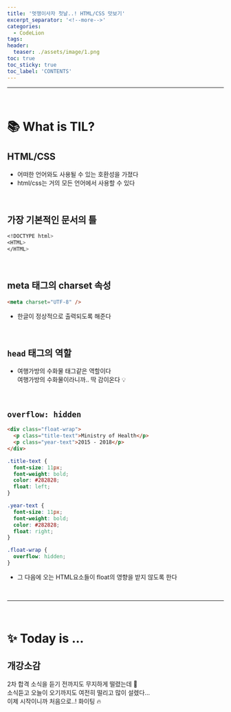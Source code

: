 ```yaml
---
title: '멋쟁이사자 첫날..! HTML/CSS 맛보기'
excerpt_separator: '<!--more-->'
categories:
  - CodeLion
tags:
header:
  teaser: ./assets/image/1.png
toc: true
toc_sticky: true
toc_label: 'CONTENTS'
---
```


---

<br />

# 📚 What is TIL?

## HTML/CSS

- 어떠한 언어와도 사용될 수 있는 호환성을 가졌다
- html/css는 거의 모든 언어에서 사용할 수 있다

<br>

## 가장 기본적인 문서의 틀

```css
<!DOCTYPE html>
<HTML>
</HTML>
```

<br>

## meta 태그의 charset 속성

```html
<meta charset="UTF-8" />
```

- 한글이 정상적으로 출력되도록 해준다

<br>

## `head` 태그의 역할

- 여행가방의 수화물 태그같은 역할이다  
  <span class="explain">여행가방의 수화물이라니까.. 딱 감이온다 💡</span>

<br>

## `overflow: hidden`

```html
<div class="float-wrap">
  <p class="title-text">Ministry of Health</p>
  <p class="year-text">2015 - 2018</p>
</div>
```

```css
.title-text {
  font-size: 11px;
  font-weight: bold;
  color: #282828;
  float: left;
}

.year-text {
  font-size: 11px;
  font-weight: bold;
  color: #282828;
  float: right;
}

.float-wrap {
  overflow: hidden;
}
```

- 그 다음에 오는 HTML요소들이 float의 영향을 받지 않도록 한다

<br>

---

<br>

# ✨ Today is ...

## 개강소감

2차 합격 소식을 듣기 전까지도 무지하게 떨렸는데 🫥  
소식듣고 오늘이 오기까지도 여전히 떨리고 많이 설렜다...  
이제 시작이니까 처음으로..! 화이팅 🔥
